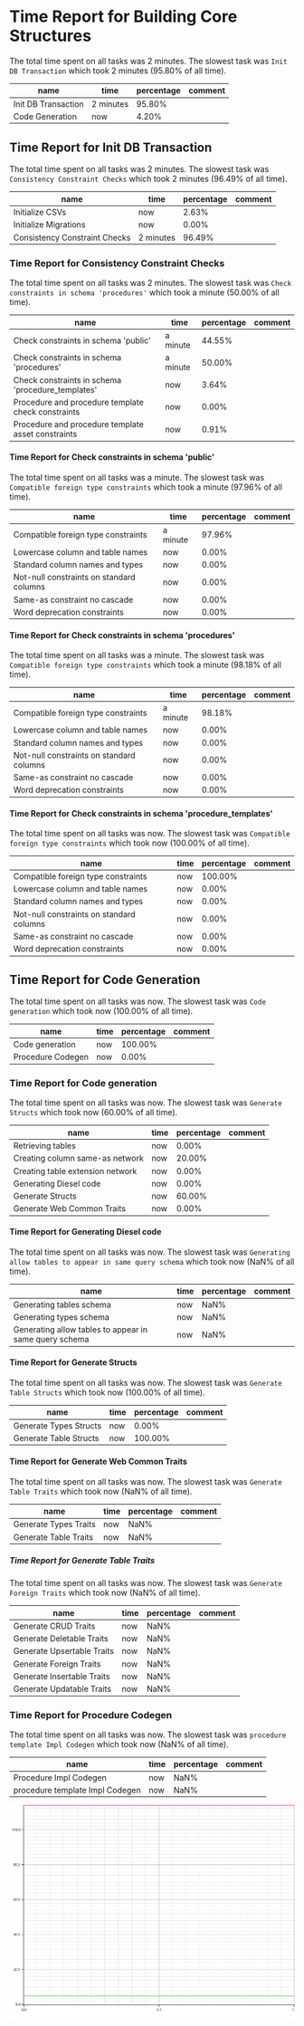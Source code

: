 # Time Report for Building Core Structures

The total time spent on all tasks was 2 minutes.
The slowest task was `Init DB Transaction` which took 2 minutes (95.80% of all time).

| name                | time      | percentage | comment |
|---------------------|-----------|------------|---------|
| Init DB Transaction | 2 minutes | 95.80%     |         |
| Code Generation     | now       | 4.20%      |         |

## Time Report for Init DB Transaction

The total time spent on all tasks was 2 minutes.
The slowest task was `Consistency Constraint Checks` which took 2 minutes (96.49% of all time).

| name                          | time      | percentage | comment |
|-------------------------------|-----------|------------|---------|
| Initialize CSVs               | now       | 2.63%      |         |
| Initialize Migrations         | now       | 0.00%      |         |
| Consistency Constraint Checks | 2 minutes | 96.49%     |         |

### Time Report for Consistency Constraint Checks

The total time spent on all tasks was 2 minutes.
The slowest task was `Check constraints in schema 'procedures'` which took a minute (50.00% of all time).

| name                                               | time     | percentage | comment |
|----------------------------------------------------|----------|------------|---------|
| Check constraints in schema 'public'               | a minute | 44.55%     |         |
| Check constraints in schema 'procedures'           | a minute | 50.00%     |         |
| Check constraints in schema 'procedure_templates'  | now      | 3.64%      |         |
| Procedure and procedure template check constraints | now      | 0.00%      |         |
| Procedure and procedure template asset constraints | now      | 0.91%      |         |

#### Time Report for Check constraints in schema 'public'

The total time spent on all tasks was a minute.
The slowest task was `Compatible foreign type constraints` which took a minute (97.96% of all time).

| name                                     | time     | percentage | comment |
|------------------------------------------|----------|------------|---------|
| Compatible foreign type constraints      | a minute | 97.96%     |         |
| Lowercase column and table names         | now      | 0.00%      |         |
| Standard column names and types          | now      | 0.00%      |         |
| Not-null constraints on standard columns | now      | 0.00%      |         |
| Same-as constraint no cascade            | now      | 0.00%      |         |
| Word deprecation constraints             | now      | 0.00%      |         |

#### Time Report for Check constraints in schema 'procedures'

The total time spent on all tasks was a minute.
The slowest task was `Compatible foreign type constraints` which took a minute (98.18% of all time).

| name                                     | time     | percentage | comment |
|------------------------------------------|----------|------------|---------|
| Compatible foreign type constraints      | a minute | 98.18%     |         |
| Lowercase column and table names         | now      | 0.00%      |         |
| Standard column names and types          | now      | 0.00%      |         |
| Not-null constraints on standard columns | now      | 0.00%      |         |
| Same-as constraint no cascade            | now      | 0.00%      |         |
| Word deprecation constraints             | now      | 0.00%      |         |

#### Time Report for Check constraints in schema 'procedure_templates'

The total time spent on all tasks was now.
The slowest task was `Compatible foreign type constraints` which took now (100.00% of all time).

| name                                     | time | percentage | comment |
|------------------------------------------|------|------------|---------|
| Compatible foreign type constraints      | now  | 100.00%    |         |
| Lowercase column and table names         | now  | 0.00%      |         |
| Standard column names and types          | now  | 0.00%      |         |
| Not-null constraints on standard columns | now  | 0.00%      |         |
| Same-as constraint no cascade            | now  | 0.00%      |         |
| Word deprecation constraints             | now  | 0.00%      |         |

## Time Report for Code Generation

The total time spent on all tasks was now.
The slowest task was `Code generation` which took now (100.00% of all time).

| name              | time | percentage | comment |
|-------------------|------|------------|---------|
| Code generation   | now  | 100.00%    |         |
| Procedure Codegen | now  | 0.00%      |         |

### Time Report for Code generation

The total time spent on all tasks was now.
The slowest task was `Generate Structs` which took now (60.00% of all time).

| name                             | time | percentage | comment |
|----------------------------------|------|------------|---------|
| Retrieving tables                | now  | 0.00%      |         |
| Creating column same-as network  | now  | 20.00%     |         |
| Creating table extension network | now  | 0.00%      |         |
| Generating Diesel code           | now  | 0.00%      |         |
| Generate Structs                 | now  | 60.00%     |         |
| Generate Web Common Traits       | now  | 0.00%      |         |

#### Time Report for Generating Diesel code

The total time spent on all tasks was now.
The slowest task was `Generating allow tables to appear in same query schema` which took now (NaN% of all time).

| name                                                   | time | percentage | comment |
|--------------------------------------------------------|------|------------|---------|
| Generating tables schema                               | now  | NaN%       |         |
| Generating types schema                                | now  | NaN%       |         |
| Generating allow tables to appear in same query schema | now  | NaN%       |         |

#### Time Report for Generate Structs

The total time spent on all tasks was now.
The slowest task was `Generate Table Structs` which took now (100.00% of all time).

| name                   | time | percentage | comment |
|------------------------|------|------------|---------|
| Generate Types Structs | now  | 0.00%      |         |
| Generate Table Structs | now  | 100.00%    |         |

#### Time Report for Generate Web Common Traits

The total time spent on all tasks was now.
The slowest task was `Generate Table Traits` which took now (NaN% of all time).

| name                  | time | percentage | comment |
|-----------------------|------|------------|---------|
| Generate Types Traits | now  | NaN%       |         |
| Generate Table Traits | now  | NaN%       |         |

##### Time Report for Generate Table Traits

The total time spent on all tasks was now.
The slowest task was `Generate Foreign Traits` which took now (NaN% of all time).

| name                       | time | percentage | comment |
|----------------------------|------|------------|---------|
| Generate CRUD Traits       | now  | NaN%       |         |
| Generate Deletable Traits  | now  | NaN%       |         |
| Generate Upsertable Traits | now  | NaN%       |         |
| Generate Foreign Traits    | now  | NaN%       |         |
| Generate Insertable Traits | now  | NaN%       |         |
| Generate Updatable Traits  | now  | NaN%       |         |

### Time Report for Procedure Codegen

The total time spent on all tasks was now.
The slowest task was `procedure template Impl Codegen` which took now (NaN% of all time).

| name                            | time | percentage | comment |
|---------------------------------|------|------------|---------|
| Procedure Impl Codegen          | now  | NaN%       |         |
| procedure template Impl Codegen | now  | NaN%       |         |

![Plot](time_requirements_report.png)
